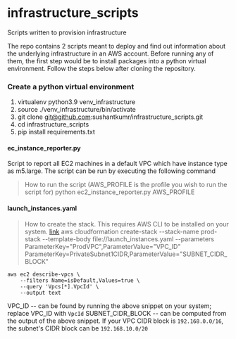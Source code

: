 # infrastructure_scripts
Scripts written to provision infrastructure

The repo contains 2 scripts meant to deploy and find out information about the underlying infrastructure in an AWS account. Before running any of them, the first step would be to install packages into a python virtual environment. Follow the steps below after cloning the repository.

### Create a python virtual environment
1. virtualenv python3.9 venv_infrastructure
2. source ./venv_infrastructure/bin/activate
3. git clone git@github.com:sushantkumr/infrastructure_scripts.git
4. cd infrastructure_scripts
5. pip install requirements.txt

#### ec_instance_reporter.py
Script to report all EC2 machines in a default VPC which have instance type as m5.large.
The script can be run by executing the following command

> How to run the script (AWS_PROFILE is the profile you wish to run the script for)
python ec2_instance_reporter.py AWS_PROFILE


#### launch_instances.yaml

> How to create the stack. This requires AWS CLI to be installed on your system. [link](https://docs.aws.amazon.com/cli/latest/userguide/cli-chap-install.html)
aws cloudformation create-stack --stack-name prod-stack --template-body file://launch_instances.yaml --parameters ParameterKey="ProdVPC",ParameterValue="VPC_ID" ParameterKey=PrivateSubnet1CIDR,ParameterValue="SUBNET_CIDR_BLOCK"

```
aws ec2 describe-vpcs \
    --filters Name=isDefault,Values=true \
    --query 'Vpcs[*].VpcId' \
    --output text
```

VPC_ID -- can be found by running the above snippet on your system; replace VPC_ID with `VpcId`
SUBNET_CIDR_BLOCK -- can be computed from the output of the above snippet. If your VPC CIDR block is `192.168.0.0/16`, the subnet's CIDR block can be `192.168.10.0/20`
